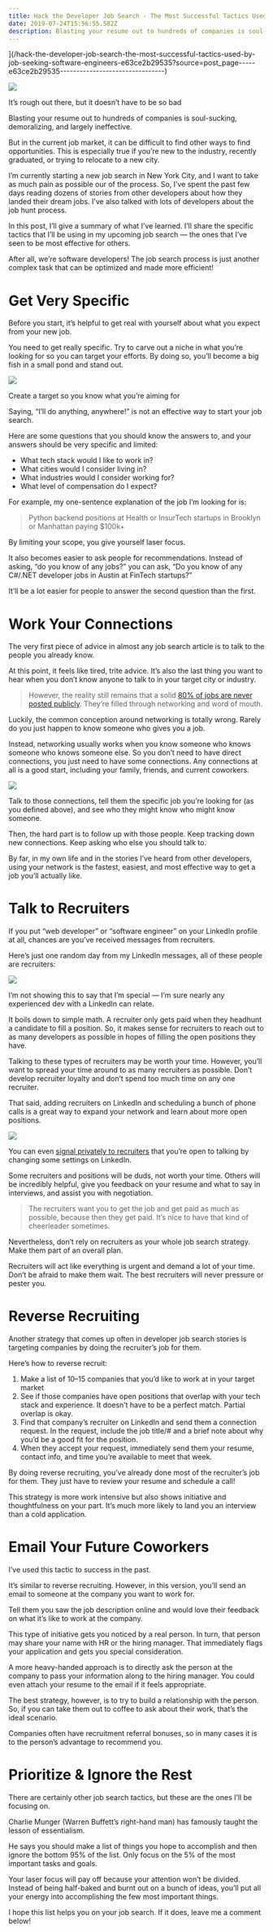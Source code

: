 ```yaml
---
title: Hack the Developer Job Search - The Most Successful Tactics Used By Job Seeking Software Engineers
date: 2019-07-24T15:56:55.582Z
description: Blasting your resume out to hundreds of companies is soul-sucking, demoralizing, and largely ineffective.
---
```




](/hack-the-developer-job-search-the-most-successful-tactics-used-by-job-seeking-software-engineers-e63ce2b29535?source=post_page-----e63ce2b29535--------------------------------)

[](https://medium.com/m/signin?actionUrl=https%3A%2F%2Fmedium.com%2F_%2Fbookmark%2Fp%2Fe63ce2b29535&operation=register&redirect=https%3A%2F%2Fbennettgarner.medium.com%2Fhack-the-developer-job-search-the-most-successful-tactics-used-by-job-seeking-software-engineers-e63ce2b29535&source=post_actions_header--------------------------bookmark_preview-----------)

![](https://miro.medium.com/max/600/1*8AyYm4nKrRGUz3pyjEoYDg.png?q=20)



It’s rough out there, but it doesn’t have to be so bad

Blasting your resume out to hundreds of companies is soul-sucking, demoralizing, and largely ineffective.

But in the current job market, it can be difficult to find other ways to find opportunities. This is especially true if you’re new to the industry, recently graduated, or trying to relocate to a new city.

I’m currently starting a new job search in New York City, and I want to take as much pain as possible our of the process. So, I’ve spent the past few days reading dozens of stories from other developers about how they landed their dream jobs. I’ve also talked with lots of developers about the job hunt process.

In this post, I’ll give a summary of what I’ve learned. I’ll share the specific tactics that I’ll be using in my upcoming job search — the ones that I’ve seen to be most effective for others.

After all, we’re software developers! The job search process is just another complex task that can be optimized and made more efficient!

# Get Very Specific

Before you start, it’s helpful to get real with yourself about what you expect from your new job.

You need to get really specific. Try to carve out a niche in what you’re looking for so you can target your efforts. By doing so, you’ll become a big fish in a small pond and stand out.

![](https://miro.medium.com/max/600/1*7hCiflNDrop6XReibE_iHA.png?q=20)



Create a target so you know what you’re aiming for

Saying, “I’ll do anything, anywhere!” is not an effective way to start your job search.

Here are some questions that you should know the answers to, and your answers should be very specific and limited:

*   What tech stack would I like to work in?
*   What cities would I consider living in?
*   What industries would I consider working for?
*   What level of compensation do I expect?

For example, my one-sentence explanation of the job I’m looking for is:

> Python backend positions at Health or InsurTech startups in Brooklyn or Manhattan paying $100k+

By limiting your scope, you give yourself laser focus.

It also becomes easier to ask people for recommendations. Instead of asking, “do you know of any jobs?” you can ask, “Do you know of any C#/.NET developer jobs in Austin at FinTech startups?”

It’ll be a lot easier for people to answer the second question than the first.

# Work Your Connections

The very first piece of advice in almost any job search article is to talk to the people you already know.

At this point, it feels like tired, trite advice. It’s also the last thing you want to hear when you don’t know anyone to talk to in your target city or industry.

> However, the reality still remains that a solid [80% of jobs are never posted publicly](https://www.payscale.com/career-news/2017/04/many-jobs-found-networking). They’re filled through networking and word of mouth.

Luckily, the common conception around networking is totally wrong. Rarely do you just happen to know someone who gives you a job.

Instead, networking usually works when you know someone who knows someone who knows someone else. So you don’t need to have direct connections, you just need to have some connections. Any connections at all is a good start, including your family, friends, and current coworkers.

![](https://miro.medium.com/max/600/1*bi_qtv_nsS8S8pSpS03jQw.jpeg?q=20)



Talk to those connections, tell them the specific job you’re looking for (as you defined above), and see who they might know who might know someone.

Then, the hard part is to follow up with those people. Keep tracking down new connections. Keep asking who else you should talk to.

By far, in my own life and in the stories I’ve heard from other developers, using your network is the fastest, easiest, and most effective way to get a job you’ll actually like.

# Talk to Recruiters

If you put “web developer” or “software engineer” on your LinkedIn profile at all, chances are you’ve received messages from recruiters.

Here’s just one random day from my LinkedIn messages, all of these people are recruiters:

![](https://miro.medium.com/max/600/1*e_jYadBJFWPsgNEcCLWolQ.png?q=20)



I’m not showing this to say that I’m special — I’m sure nearly any experienced dev with a LinkedIn can relate.

It boils down to simple math. A recruiter only gets paid when they headhunt a candidate to fill a position. So, it makes sense for recruiters to reach out to as many developers as possible in hopes of filling the open positions they have.

Talking to these types of recruiters may be worth your time. However, you’ll want to spread your time around to as many recruiters as possible. Don’t develop recruiter loyalty and don’t spend too much time on any one recruiter.

That said, adding recruiters on LinkedIn and scheduling a bunch of phone calls is a great way to expand your network and learn about more open positions.

![](https://miro.medium.com/max/600/1*f3jP-A6E47B9RROoYYqDaw.png?q=20)



You can even [signal privately to recruiters](https://blog.linkedin.com/2017/october/270/Find-Your-Next-Job-by-Quietly-Signaling-You-are-Open-to-New-Opportunities) that you’re open to talking by changing some settings on LinkedIn.

Some recruiters and positions will be duds, not worth your time. Others will be incredibly helpful, give you feedback on your resume and what to say in interviews, and assist you with negotiation.

> The recruiters want you to get the job and get paid as much as possible, because then they get paid. It’s nice to have that kind of cheerleader sometimes.

Nevertheless, don’t rely on recruiters as your whole job search strategy. Make them part of an overall plan.

Recruiters will act like everything is urgent and demand a lot of your time. Don’t be afraid to make them wait. The best recruiters will never pressure or pester you.

# Reverse Recruiting

Another strategy that comes up often in developer job search stories is targeting companies by doing the recruiter’s job for them.

Here’s how to reverse recruit:

1.  Make a list of 10–15 companies that you’d like to work at in your target market
2.  See if those companies have open positions that overlap with your tech stack and experience. It doesn’t have to be a perfect match. Partial overlap is okay.
3.  Find that company’s recruiter on LinkedIn and send them a connection request. In the request, include the job title/# and a brief note about why you’d be a good fit for the position.
4.  When they accept your request, immediately send them your resume, contact info, and time you’re available to meet that week.

By doing reverse recruiting, you’ve already done most of the recruiter’s job for them. They just have to review your resume and schedule a call!

This strategy is more work intensive but also shows initiative and thoughtfulness on your part. It’s much more likely to land you an interview than a cold application.

# Email Your Future Coworkers

I’ve used this tactic to success in the past.

It’s similar to reverse recruiting. However, in this version, you’ll send an email to someone at the company you want to work for.

Tell them you saw the job description online and would love their feedback on what it’s like to work at the company.

This type of initiative gets you noticed by a real person. In turn, that person may share your name with HR or the hiring manager. That immediately flags your application and gets you special consideration.

A more heavy-handed approach is to directly ask the person at the company to pass your information along to the hiring manager. You could even attach your resume to the email if it feels appropriate.

The best strategy, however, is to try to build a relationship with the person. So, if you can take them out to coffee to ask about their work, that’s the ideal scenario.

Companies often have recruitment referral bonuses, so in many cases it is to the person’s advantage to recommend you.

# Prioritize & Ignore the Rest

There are certainly other job search tactics, but these are the ones I’ll be focusing on.

Charlie Munger (Warren Buffett’s right-hand man) has famously taught the lesson of essentialism.

He says you should make a list of things you hope to accomplish and then ignore the bottom 95% of the list. Only focus on the 5% of the most important tasks and goals.

Your laser focus will pay off because your attention won’t be divided. Instead of being half-baked and burnt out on a bunch of ideas, you’ll put all your energy into accomplishing the few most important things.

I hope this list helps you on your job search. If it does, leave me a comment below!